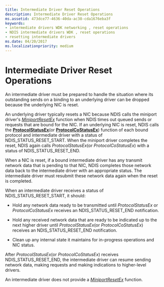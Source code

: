 ```yaml
---
title: Intermediate Driver Reset Operations
description: Intermediate Driver Reset Operations
ms.assetid: 473dce77-4636-40da-ac38-cda1676eba3f
keywords:
- intermediate drivers WDK networking , reset operations
- NDIS intermediate drivers WDK , reset operations
- resetting intermediate drivers
ms.date: 04/20/2017
ms.localizationpriority: medium
---
```


# Intermediate Driver Reset Operations





An intermediate driver must be prepared to handle the situation where its outstanding sends on a binding to an underlying driver can be dropped because the underlying NIC is reset.

An underlying driver typically resets a NIC because NDIS calls the miniport driver's [*MiniportResetEx*](https://docs.microsoft.com/windows-hardware/drivers/ddi/content/ndis/nc-ndis-miniport_reset) function when NDIS times out queued sends or requests that are bound for the NIC. If an underlying NIC is reset, NDIS calls the [**ProtocolStatusEx**](https://docs.microsoft.com/windows-hardware/drivers/ddi/content/ndis/nc-ndis-protocol_status_ex)(or [**ProtocolCoStatusEx**](https://docs.microsoft.com/windows-hardware/drivers/ddi/content/ndis/nc-ndis-protocol_co_status_ex)) function of each bound protocol and intermediate driver with a status of NDIS\_STATUS\_RESET\_START. When the miniport driver completes the reset, NDIS again calls *ProtocolStatusEx*(or *ProtocolCoStatusEx*) with a status of NDIS\_STATUS\_RESET\_END.

When a NIC is reset, if a bound intermediate driver has any transmit network data that is pending to that NIC, NDIS completes those network data back to the intermediate driver with an appropriate status. The intermediate driver must resubmit these network data again when the reset is completed.

When an intermediate driver receives a status of NDIS\_STATUS\_RESET\_START, it should:

-   Hold any network data ready to be transmitted until *ProtocolStatusEx* or *ProtocolCoStatusEx* receives an NDIS\_STATUS\_RESET\_END notification.

-   Hold any received network data that are ready to be indicated up to the next higher driver until *ProtocolStatusEx*(or *ProtocolCoStatusEx*) receives an NDIS\_STATUS\_RESET\_END notification.

-   Clean up any internal state it maintains for in-progress operations and NIC status.

After *ProtocolStatusEx*(or *ProtocolCoStatusEx*) receives NDIS\_STATUS\_RESET\_END, the intermediate driver can resume sending network data, making requests and making indications to higher-level drivers.

An intermediate driver does not provide a [*MiniportResetEx*](https://docs.microsoft.com/windows-hardware/drivers/ddi/content/ndis/nc-ndis-miniport_reset) function.

 

 





